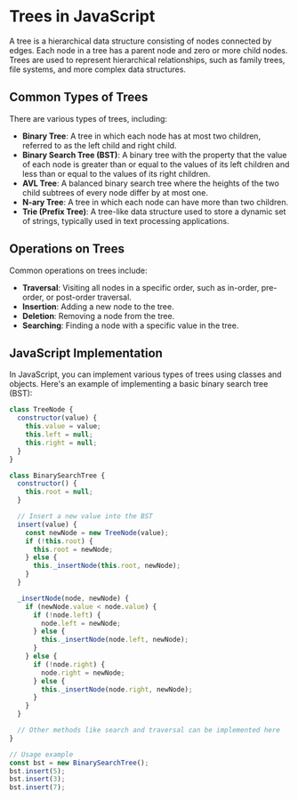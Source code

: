 # Trees in JavaScript

A tree is a hierarchical data structure consisting of nodes connected by edges. Each node in a tree has a parent node and zero or more child nodes. Trees are used to represent hierarchical relationships, such as family trees, file systems, and more complex data structures.

## Common Types of Trees

There are various types of trees, including:

- **Binary Tree**: A tree in which each node has at most two children, referred to as the left child and right child.
- **Binary Search Tree (BST)**: A binary tree with the property that the value of each node is greater than or equal to the values of its left children and less than or equal to the values of its right children.
- **AVL Tree**: A balanced binary search tree where the heights of the two child subtrees of every node differ by at most one.
- **N-ary Tree**: A tree in which each node can have more than two children.
- **Trie (Prefix Tree)**: A tree-like data structure used to store a dynamic set of strings, typically used in text processing applications.

## Operations on Trees

Common operations on trees include:

- **Traversal**: Visiting all nodes in a specific order, such as in-order, pre-order, or post-order traversal.
- **Insertion**: Adding a new node to the tree.
- **Deletion**: Removing a node from the tree.
- **Searching**: Finding a node with a specific value in the tree.

## JavaScript Implementation

In JavaScript, you can implement various types of trees using classes and objects. Here's an example of implementing a basic binary search tree (BST):

```javascript
class TreeNode {
  constructor(value) {
    this.value = value;
    this.left = null;
    this.right = null;
  }
}

class BinarySearchTree {
  constructor() {
    this.root = null;
  }

  // Insert a new value into the BST
  insert(value) {
    const newNode = new TreeNode(value);
    if (!this.root) {
      this.root = newNode;
    } else {
      this._insertNode(this.root, newNode);
    }
  }

  _insertNode(node, newNode) {
    if (newNode.value < node.value) {
      if (!node.left) {
        node.left = newNode;
      } else {
        this._insertNode(node.left, newNode);
      }
    } else {
      if (!node.right) {
        node.right = newNode;
      } else {
        this._insertNode(node.right, newNode);
      }
    }
  }

  // Other methods like search and traversal can be implemented here
}

// Usage example
const bst = new BinarySearchTree();
bst.insert(5);
bst.insert(3);
bst.insert(7);
```